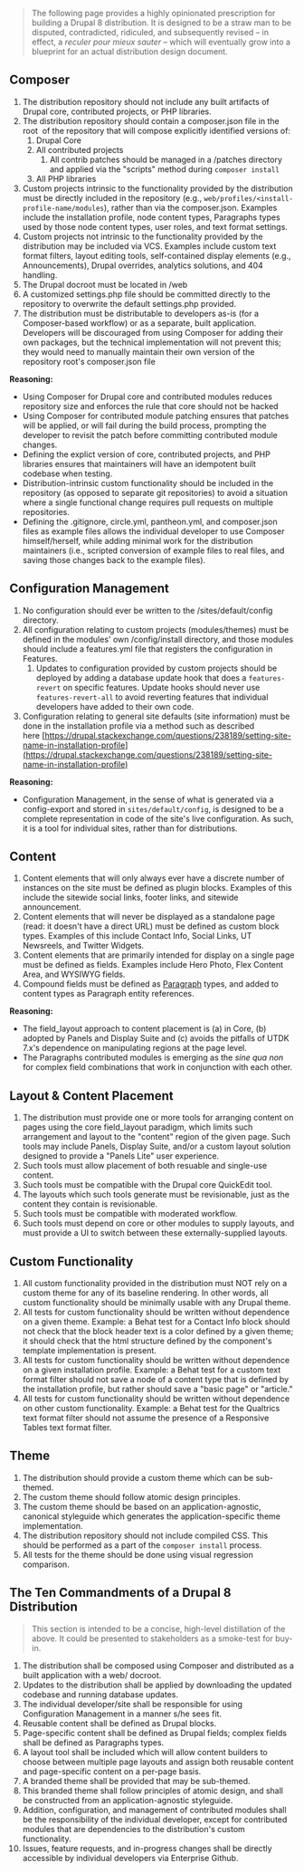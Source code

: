 > The following page provides a highly opinionated prescription for building a Drupal 8 distribution. It is designed to be a straw man to be disputed, contradicted, ridiculed, and subsequently revised – in effect, a _reculer pour mieux sauter –_ which will eventually grow into a blueprint for an actual distribution design document.

## Composer

1.  The distribution repository should not include any built artifacts of Drupal core, contributed projects, or PHP libraries.
2.  The distribution repository should contain a composer.json file in the root  of the repository that will compose explicitly identified versions of:
    1.  Drupal Core
    2.  All contributed projects
        1.  All contrib patches should be managed in a /patches directory and applied via the "scripts" method during `composer install`
    3.  All PHP libraries
3.  Custom projects intrinsic to the functionality provided by the distribution must be directly included in the repository (e.g., `web/profiles/<install-profile-name/modules`), rather than via the composer.json. Examples include the installation profile, node content types, Paragraphs types used by those node content types, user roles, and text format settings.
4.  Custom projects not intrinsic to the functionality provided by the distribution may be included via VCS. Examples include custom text format filters, layout editing tools, self-contained display elements (e.g., Announcements), Drupal overrides, analytics solutions, and 404 handling.
5.  The Drupal docroot must be located in /web
6.  A customized settings.php file should be committed directly to the repository to overwrite the default settings.php provided.
7.  The distribution must be distributable to developers as-is (for a Composer-based workflow) or as a separate, built application. Developers will be discouraged from using Composer for adding their own packages, but the technical implementation will not prevent this; they would need to manually maintain their own version of the repository root's composer.json file

**Reasoning:**

*   Using Composer for Drupal core and contributed modules reduces repository size and enforces the rule that core should not be hacked
*   Using Composer for contributed module patching ensures that patches will be applied, or will fail during the build process, prompting the developer to revisit the patch before committing contributed module changes.
*   Defining the explict version of core, contributed projects, and PHP libraries ensures that maintainers will have an idempotent built codebase when testing.
*   Distribution-intrinsic custom functionality should be included in the repository (as opposed to separate git repositories) to avoid a situation where a single functional change requires pull requests on multiple repositories.
*   Defining the .gitignore, circle.yml, pantheon.yml, and composer.json files as example files allows the individual developer to use Composer himself/herself, while adding minimal work for the distribution maintainers (i.e., scripted conversion of example files to real files, and saving those changes back to the example files).

## Configuration Management

1.  No configuration should ever be written to the /sites/default/config directory.
2.  All configuration relating to custom projects (modules/themes) must be defined in the modules' own /config/install directory, and those modules should include a features.yml file that registers the configuration in Features.
    1.  Updates to configuration provided by custom projects should be deployed by adding a database update hook that does a `features-revert` on specific features. Update hooks should never use `features-revert-all` to avoid reverting features that individual developers have added to their own code.
3.  Configuration relating to general site defaults (site information) must be done in the installation profile via a method such as described here [https://drupal.stackexchange.com/questions/238189/setting-site-name-in-installation-profile](https://drupal.stackexchange.com/questions/238189/setting-site-name-in-installation-profile)

**Reasoning:**

*   Configuration Management, in the sense of what is generated via a config-export and stored in `sites/default/config`, is designed to be a complete representation in code of the site's live configuration. As such, it is a tool for individual sites, rather than for distributions.

## Content

1.  Content elements that will only always ever have a discrete number of instances on the site must be defined as plugin blocks. Examples of this include the sitewide social links, footer links, and sitewide announcement.
2.  Content elements that will never be displayed as a standalone page (read: it doesn't have a direct URL) must be defined as custom block types. Examples of this include Contact Info, Social Links, UT Newsreels, and Twitter Widgets.
3.  Content elements that are primarily intended for display on a single page must be defined as fields. Examples include Hero Photo, Flex Content Area, and WYSIWYG fields.
4.  Compound fields must be defined as [Paragraph](https://www.drupal.org/project/paragraphs) types, and added to content types as Paragraph entity references.

**Reasoning:**

*   The field_layout approach to content placement is (a) in Core, (b) adopted by Panels and Display Suite and (c) avoids the pitfalls of UTDK 7.x's dependence on manipulating regions at the page level.
*   The Paragraphs contributed modules is emerging as the _sine qua non_ for complex field combinations that work in conjunction with each other.

## Layout & Content Placement

1.  The distribution must provide one or more tools for arranging content on pages using the core field_layout paradigm, which limits such arrangement and layout to the "content" region of the given page. Such tools may include Panels, Display Suite, and/or a custom layout solution designed to provide a "Panels Lite" user experience.
2.  Such tools must allow placement of both resuable and single-use content.
3.  Such tools must be compatible with the Drupal core QuickEdit tool.
4.  The layouts which such tools generate must be revisionable, just as the content they contain is revisionable.
5.  Such tools must be compatible with moderated workflow.
6.  Such tools must depend on core or other modules to supply layouts, and must provide a UI to switch between these externally-supplied layouts.

## Custom Functionality

1.  All custom functionality provided in the distribution must NOT rely on a custom theme for any of its baseline rendering. In other words, all custom functionality should be minimally usable with any Drupal theme.
2.  All tests for custom functionality should be written without dependence on a given theme. Example: a Behat test for a Contact Info block should not check that the block header text is a color defined by a given theme; it should check that the html structure defined by the component's template implementation is present.
3.  All tests for custom functionality should be written without dependence on a given installation profile. Example: a Behat test for a custom text format filter should not save a node of a content type that is defined by the installation profile, but rather should save a "basic page" or "article."
4.  All tests for custom functionality should be written without dependence on other custom functionality. Example: a Behat test for the Qualtrics text format filter should not assume the presence of a Responsive Tables text format filter.

## Theme

1.  The distribution should provide a custom theme which can be sub-themed.
2.  The custom theme should follow atomic design principles.
3.  The custom theme should be based on an application-agnostic, canonical styleguide which generates the application-specific theme implementation.
4.  The distribution repository should not include compiled CSS. This should be performed as a part of the `composer install` process.
5.  All tests for the theme should be done using visual regression comparison.

## The Ten Commandments of a Drupal 8 Distribution

> This section is intended to be a concise, high-level distillation of the above. It could be presented to stakeholders as a smoke-test for buy-in.

1.  The distribution shall be composed using Composer and distributed as a built application with a web/ docroot.
2.  Updates to the distribution shall be applied by downloading the updated codebase and running database updates.
3.  The individual developer/site shall be responsible for using Configuration Management in a manner s/he sees fit.
4.  Reusable content shall be defined as Drupal blocks.
5.  Page-specific content shall be defined as Drupal fields; complex fields shall be defined as Paragraphs types.
6.  A layout tool shall be included which will allow content builders to choose between multiple page layouts and assign both reusable content and page-specific content on a per-page basis.
7.  A branded theme shall be provided that may be sub-themed.
8.  This branded theme shall follow principles of atomic design, and shall be constructed from an application-agnostic styleguide.
9.  Addition, configuration, and management of contributed modules shall be the responsibility of the individual developer, except for contributed modules that are dependencies to the distribution's custom functionality.
10.  Issues, feature requests, and in-progress changes shall be directly accessible by individual developers via Enterprise Github.
